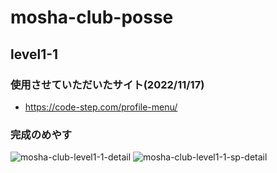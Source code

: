 # mosha-club-posse
## level1-1
### 使用させていただいたサイト(2022/11/17)

- https://code-step.com/profile-menu/

### 完成のめやす
![mosha-club-level1-1-detail](https://user-images.githubusercontent.com/107479598/202722855-cca3c031-50a7-4fea-811c-a5157cf32089.png)
![mosha-club-level1-1-sp-detail](https://user-images.githubusercontent.com/107479598/202722875-7dbddcbd-0ec6-4653-b090-cdd2f9bf7c96.png)



